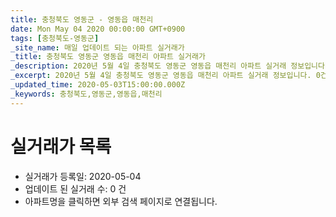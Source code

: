 ```yaml
---
title: 충청북도 영동군 - 영동읍 매천리
date: Mon May 04 2020 00:00:00 GMT+0900
tags: [충청북도-영동군]
_site_name: 매일 업데이트 되는 아파트 실거래가
_title: 충청북도 영동군 영동읍 매천리 아파트 실거래가
_description: 2020년 5월 4일 충청북도 영동군 영동읍 매천리 아파트 실거래 정보입니다. 0건 아파트 정보가 있습니다.
_excerpt: 2020년 5월 4일 충청북도 영동군 영동읍 매천리 아파트 실거래 정보입니다. 0건 아파트 정보가 있습니다.
_updated_time: 2020-05-03T15:00:00.000Z
_keywords: 충청북도,영동군,영동읍,매천리
---
```






# 실거래가 목록
- 실거래가 등록일: 2020-05-04
- 업데이트 된 실거래 수: 0 건
- 아파트명을 클릭하면 외부 검색 페이지로 연결됩니다.




